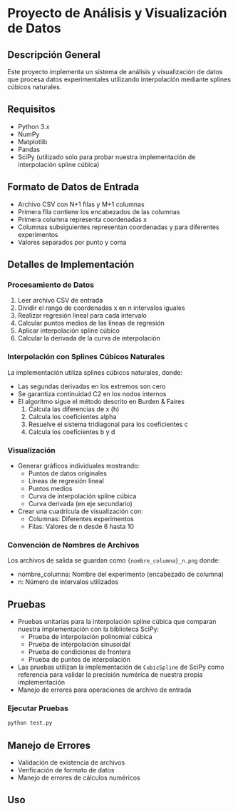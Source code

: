 # Proyecto de Análisis y Visualización de Datos

## Descripción General
Este proyecto implementa un sistema de análisis y visualización de datos que procesa datos experimentales utilizando interpolación mediante splines cúbicos naturales.

## Requisitos
- Python 3.x
- NumPy
- Matplotlib
- Pandas
- SciPy (utilizado solo para probar nuestra implementación de interpolación spline cúbica)

## Formato de Datos de Entrada
- Archivo CSV con N+1 filas y M+1 columnas
- Primera fila contiene los encabezados de las columnas
- Primera columna representa coordenadas x
- Columnas subsiguientes representan coordenadas y para diferentes experimentos
- Valores separados por punto y coma

## Detalles de Implementación

### Procesamiento de Datos
1. Leer archivo CSV de entrada
2. Dividir el rango de coordenadas x en n intervalos iguales
3. Realizar regresión lineal para cada intervalo
4. Calcular puntos medios de las líneas de regresión
5. Aplicar interpolación spline cúbico
6. Calcular la derivada de la curva de interpolación

### Interpolación con Splines Cúbicos Naturales
La implementación utiliza splines cúbicos naturales, donde:
- Las segundas derivadas en los extremos son cero
- Se garantiza continuidad C2 en los nodos internos
- El algoritmo sigue el método descrito en Burden & Faires
  1. Calcula las diferencias de x (h)
  2. Calcula los coeficientes alpha
  3. Resuelve el sistema tridiagonal para los coeficientes c
  4. Calcula los coeficientes b y d

### Visualización
- Generar gráficos individuales mostrando:
  - Puntos de datos originales
  - Líneas de regresión lineal
  - Puntos medios
  - Curva de interpolación spline cúbica
  - Curva derivada (en eje secundario)
- Crear una cuadrícula de visualización con:
  - Columnas: Diferentes experimentos
  - Filas: Valores de n desde 6 hasta 10

### Convención de Nombres de Archivos
Los archivos de salida se guardan como `{nombre_columna}_n.png` donde:
- nombre_columna: Nombre del experimento (encabezado de columna)
- n: Número de intervalos utilizados

## Pruebas
- Pruebas unitarias para la interpolación spline cúbica que comparan nuestra implementación con la biblioteca SciPy:
  - Prueba de interpolación polinomial cúbica
  - Prueba de interpolación sinusoidal
  - Prueba de condiciones de frontera
  - Prueba de puntos de interpolación
- Las pruebas utilizan la implementación de `CubicSpline` de SciPy como referencia para validar la precisión numérica de nuestra propia implementación
- Manejo de errores para operaciones de archivo de entrada

### Ejecutar Pruebas

```bash
python test.py
```

## Manejo de Errores
- Validación de existencia de archivos
- Verificación de formato de datos
- Manejo de errores de cálculos numéricos

## Uso
